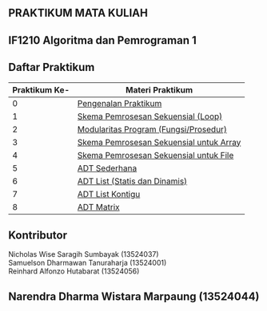 ## PRAKTIKUM MATA KULIAH
## IF1210 Algoritma dan Pemrograman 1

## Daftar Praktikum
| Praktikum Ke- | Materi Praktikum                                          |
|---------------|-----------------------------------------------------------|
|0              |[Pengenalan Praktikum](./00-Praktikum-0)                   |
|1              |[Skema Pemrosesan Sekuensial (Loop)](./01-Praktikum-1)     |
|2              |[Modularitas Program (Fungsi/Prosedur)](./02-Praktikum-2)  |
|3              |[Skema Pemrosesan Sekuensial untuk Array](./03-Praktikum-3)|
|4              |[Skema Pemrosesan Sekuensial untuk File](./04-Praktikum-4) |
|5              |[ADT Sederhana](./05-Praktikum-5)                          |
|6              |[ADT List (Statis dan Dinamis)](./06-Praktikum-6)          |
|7              |[ADT List Kontigu](./07-Praktikum-7)                       |
|8              |[ADT Matrix](./08-Praktikum-8)                             |

## Kontributor
Nicholas Wise Saragih Sumbayak  (13524037) </br>
Samuelson Dharmawan Tanuraharja (13524001) </br>
Reinhard Alfonzo Hutabarat      (13524056) </br>

## Narendra Dharma Wistara Marpaung (13524044)
